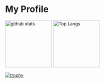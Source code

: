 # My Profile

<p align="left">
    <img alt="github stats" height="150px" src="https://github-readme-stats.vercel.app/api?username={名前}&theme=onedark&show_icons=ture" />
    <img alt="Top Langs" height="150px" src="https://github-readme-stats.vercel.app/api/top-langs/?username={名前}&layout=compact&show_icons=true&theme=onedark" />
</p>

[![trophy](https://github-profile-trophy.vercel.app/?username={名前}&theme=onedark&column=5
)](https://github.com/ryo-ma/github-profile-trophy)
